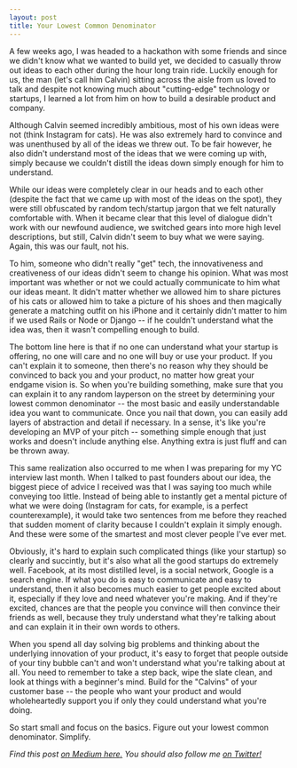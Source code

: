 ```yaml
---
layout: post
title: Your Lowest Common Denominator
---
```


A few weeks ago, I was headed to a hackathon with some friends and since we didn't know what we wanted to build yet, we decided to casually throw out ideas to each other during the hour long train ride. Luckily enough for us, the man (let's call him Calvin) sitting across the aisle from us loved to talk and despite not knowing much about "cutting-edge" technology or startups, I learned a lot from him on how to build a desirable product and company.

Although Calvin seemed incredibly ambitious, most of his own ideas were not (think Instagram for cats). He was also extremely hard to convince and was unenthused by all of the ideas we threw out. To be fair however, he also didn't understand most of the ideas that we were coming up with, simply because we couldn't distill the ideas down simply enough for him to understand.

While our ideas were completely clear in our heads and to each other (despite the fact that we came up with most of the ideas on the spot), they were still obfuscated by random tech/startup jargon that we felt naturally comfortable with. When it became clear that this level of dialogue didn't work with our newfound audience, we switched gears into more high level descriptions, but still, Calvin didn't seem to buy what we were saying. Again, this was our fault, not his.

To him, someone who didn't really "get" tech, the innovativeness and creativeness of our ideas didn't seem to change his opinion. What was most important was whether or not we could actually communicate to him what our ideas meant. It didn't matter whether we allowed him to share pictures of his cats or allowed him to take a picture of his shoes and then magically generate a matching outfit on his iPhone and it certainly didn't matter to him if we used Rails or Node or Django -- if he couldn't understand what the idea was, then it wasn't compelling enough to build.

The bottom line here is that if no one can understand what your startup is offering, no one will care and no one will buy or use your product. If you can't explain it to someone, then there's no reason why they should be convinced to back you and your product, no matter how great your endgame vision is. So when you're building something, make sure that you can explain it to any random layperson on the street by determining your lowest common denominator -- the most basic and easily understandable idea you want to communicate. Once you nail that down, you can easily add layers of abstraction and detail if necessary. In a sense, it's like you're developing an MVP of your pitch -- something simple enough that just works and doesn't include anything else. Anything extra is just fluff and can be thrown away.

This same realization also occurred to me when I was preparing for my YC interview last month. When I talked to past founders about our idea, the biggest piece of advice I received was that I was saying too much while conveying too little. Instead of being able to instantly get a mental picture of what we were doing (Instagram for cats, for example, is a perfect counterexample), it would take two sentences from me before they reached that sudden moment of clarity because I couldn't explain it simply enough. And these were some of the smartest and most clever people I've ever met.

Obviously, it's hard to explain such complicated things (like your startup) so clearly and succintly, but it's also what all the good startups do extremely well. Facebook, at its most distilled level, is a social network, Google is a search engine. If what you do is easy to communicate and easy to understand, then it also becomes much easier to get people excited about it, especially if they love and need whatever you're making. And if they're excited, chances are that the people you convince will then convince their friends as well, because they truly understand what they're talking about and can explain it in their own words to others.

When you spend all day solving big problems and thinking about the underlying innovation of your product, it's easy to forget that people outside of your tiny bubble can't and won't understand what you're talking about at all. You need to remember to take a step back, wipe the slate clean, and look at things with a beginner's mind. Build for the "Calvins" of your customer base -- the people who want your product and would wholeheartedly support you if only they could understand what you're doing.

So start small and focus on the basics. Figure out your lowest common denominator. Simplify.

_Find this post [on Medium here.](https://medium.com/what-i-learned-today/91724c09040e) You should also follow me [on Twitter!](https://twitter.com/frankjwu)_
